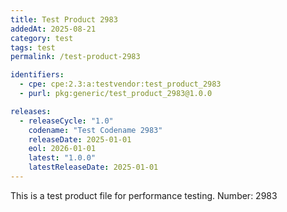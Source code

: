 ```yaml
---
title: Test Product 2983
addedAt: 2025-08-21
category: test
tags: test
permalink: /test-product-2983

identifiers:
  - cpe: cpe:2.3:a:testvendor:test_product_2983
  - purl: pkg:generic/test_product_2983@1.0.0

releases:
  - releaseCycle: "1.0"
    codename: "Test Codename 2983"
    releaseDate: 2025-01-01
    eol: 2026-01-01
    latest: "1.0.0"
    latestReleaseDate: 2025-01-01
---
```


This is a test product file for performance testing. Number: 2983
